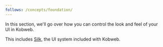 ```yaml
---
follows: /concepts/foundation/
---
```


In this section, we'll go over how you can control the look and feel of your UI in Kobweb.

This includes [Silk](silk), the UI system included with Kobweb.


